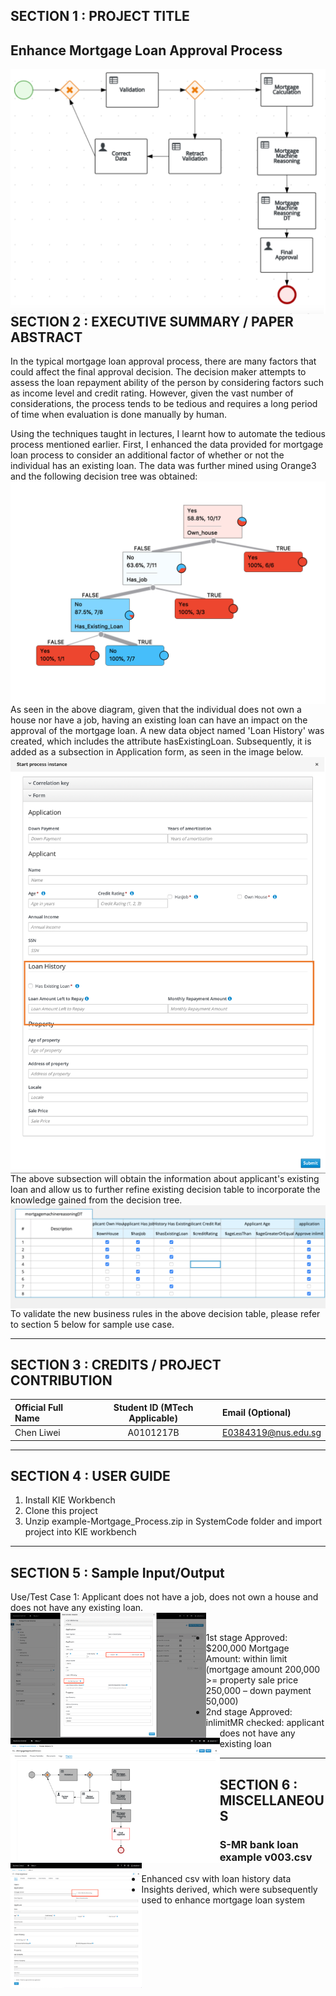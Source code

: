 ﻿
## SECTION 1 : PROJECT TITLE
## Enhance Mortgage Loan Approval Process

<img src="Miscellaneous/process.png"
     style="float: left; margin-right: 0px;" />

---
## SECTION 2 : EXECUTIVE SUMMARY / PAPER ABSTRACT
In the typical mortgage loan approval process, there are many factors that could affect the final approval decision. The decision maker attempts to assess the loan repayment ability of the person by considering factors such as income level and credit rating. However, given the vast number of considerations, the process tends to be tedious and requires a long period of time when evaluation is done manually by human.

Using the techniques taught in lectures, I learnt how to automate the tedious process mentioned earlier.
First, I enhanced the data provided for mortgage loan process to consider an additional factor of whether or not the individual has an existing loan.
The data was further mined using Orange3 and the following decision tree was obtained:
<img src="Miscellaneous/EnhancedDecisionTree.png"
     style="float: left; margin-right: 0px;" />

As seen in the above diagram, given that the individual does not own a house nor have a job, having an existing loan can have an impact on the approval of the mortgage loan.
A new data object named 'Loan History' was created, which includes the attribute hasExistingLoan. Subsequently, it is added as a subsection in Application form, as seen in the image below. 
<img src="Miscellaneous/loanhistory.png"
     style="float: left; margin-right: 0px;" />

The above subsection will obtain the information about applicant's existing loan and allow us to further refine existing decision table to incorporate the knowledge gained from the decision tree.
<img src="Miscellaneous/EnhancedDT.png"
     style="float: left; margin-right: 0px;" />

To validate the new business rules in the above decision table, please refer to section 5 below for sample use case.

---
## SECTION 3 : CREDITS / PROJECT CONTRIBUTION

| Official Full Name  | Student ID (MTech Applicable)  | Email (Optional) |
| :------------ |:---------------:| :-----|
| Chen Liwei | A0101217B | E0384319@nus.edu.sg |

---

## SECTION 4 : USER GUIDE

1. Install KIE Workbench
2. Clone this project
3. Unzip example-Mortgage_Process.zip in SystemCode folder and import project into KIE workbench

---

## SECTION 5 : Sample Input/Output

Use/Test Case 1: Applicant does not have a job, does not own a house and does not have any existing loan.
<img src="Miscellaneous/UseCases/UseCase1Step1.png"
     style="float: left; margin-right: 0px; height:200px" />	
<img src="Miscellaneous/UseCases/UseCase1Step2.png"
     style="float: left; margin-right: 0px; height:200px" />	
<img src="Miscellaneous/UseCases/UseCase1Step3.png"
     style="float: left; margin-right: 0px; height:200px" />	
* 1st stage Approved: $200,000 Mortgage Amount: within limit 
 (mortgage amount 200,000 >= property sale price 250,000 – down payment 50,000)
* 2nd stage Approved: inlimitMR checked: applicant does not have any existing loan

---

## SECTION 6 : MISCELLANEOUS

### S-MR bank loan example v003.csv
* Enhanced csv with loan history data
* Insights derived, which were subsequently used to enhance mortgage loan system
